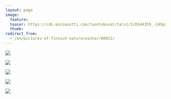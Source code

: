 ```yaml
---
layout: page
image:
  feature:
  teaser: https://cdn.minimuutti.com/luontokuvat/talvi/3/DS44359_-245px.jpg
  thumb:
redirect_from:
  - /en/pictures-of-finnish-nature/winter/00052/
---
```


![](https://cdn.minimuutti.com/luontokuvat/talvi/3/DS44340-800px.jpg)

![](https://cdn.minimuutti.com/luontokuvat/talvi/3/DS44342-800px.jpg)

![](https://cdn.minimuutti.com/luontokuvat/talvi/3/DS44367-800px.jpg)

![](https://cdn.minimuutti.com/luontokuvat/talvi/3/DS44358-800px.jpg)

![](https://cdn.minimuutti.com/luontokuvat/talvi/3/DS44359-800px.jpg)
